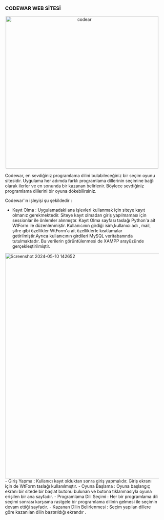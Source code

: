 ### CODEWAR WEB SİTESİ
<p align="center">
<img width="500" alt="codear" src="https://github.com/zeyn-zeze/CodeWar/assets/116917341/29cbfda1-0a97-4bc8-ade0-c28112f087ce">

Codewar, en sevdiğiniz programlama dilini bulabileceğiniz bir seçim oyunu sitesidir. Uygulama her adımda farklı programlama dillerinin seçimine bağlı olarak ilerler ve en sonunda bir kazanan belirlenir. Böylece sevdiğiniz programlama dillerini bir oyuna dökebilirsiniz.

Codewar'ın işleyişi şu şekildedir : 

- Kayıt Olma :  Uygulamadaki ana işlevleri kullanmak için siteye kayıt olmanız gerekmektedir. Siteye kayıt olmadan giriş yapılmaması için sessionlar ile önlemler alınmıştır. Kayıt Olma sayfası taslağı Python'a ait WtForm ile düzenlenmiştir. Kullanıcının girdiği isim,kullanıcı adı , mail, şifre gibi özellikler WtForm'a ait özelliklerle kısıtlamalar getirilmiştir.Ayrıca kullanıcının girdileri MySQL veritabanında tutulmaktadır. Bu verilerin görüntülenmesi de XAMPP arayüzünde gerçekleştirilmiştir. 

<img width="739" alt="Screenshot 2024-05-10 142652" src="https://github.com/zeyn-zeze/CodeWar/assets/116917341/39014429-889a-43a8-8bea-93148285b0e2">
- Giriş Yapma : Kullanıcı kayıt olduktan sonra giriş yapmalıdır. Giriş ekranı için de WtForm taslağı kullanılmıştır.
- Oyuna Başlama : Oyuna başlangıç ekranı bir sitede bir başlat butonu bulunan ve butona tıklanmasıyla oyuna erişilen bir ana sayfadır.
- Programlama Dili Seçimi : Her bir programlama dili seçimi sonrası karşısına rastgele bir programlama dilinin gelmesi ile seçimin devam ettiği sayfadır.
- Kazanan Dilin Belirlenmesi  : Seçim yapılan  dillere göre kazanılan dilin bastırıldığı ekrandır . 

</p>




